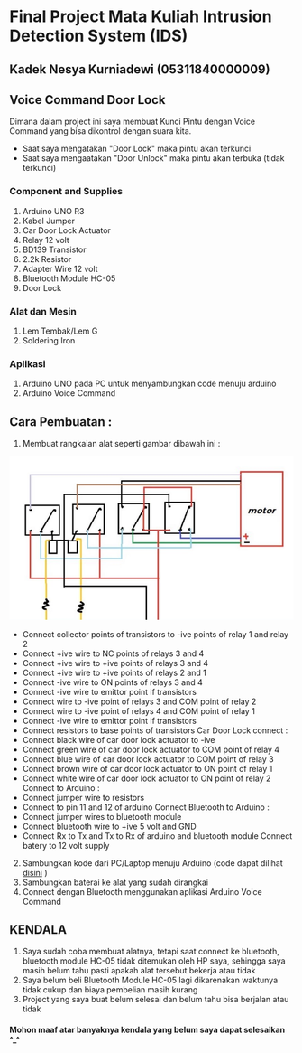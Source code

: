 # Final Project Mata Kuliah Intrusion Detection System (IDS)
## Kadek Nesya Kurniadewi (05311840000009)

## Voice Command Door Lock
Dimana dalam project ini saya membuat Kunci Pintu dengan Voice Command yang bisa dikontrol dengan suara kita.
- Saat saya mengatakan "Door Lock" maka pintu akan terkunci
- Saat saya mengaatakan "Door Unlock" maka pintu akan terbuka (tidak terkunci)
### Component and Supplies
1. Arduino UNO R3
2. Kabel Jumper
3. Car Door Lock Actuator
4. Relay 12 volt
5. BD139 Transistor
6. 2.2k Resistor
7. Adapter Wire 12 volt
8. Bluetooth Module HC-05
9. Door Lock
### Alat dan Mesin
1. Lem Tembak/Lem G
2. Soldering Iron
### Aplikasi
1. Arduino UNO pada PC untuk menyambungkan code menuju arduino
2. Arduino Voice Command

## Cara Pembuatan :
1. Membuat rangkaian alat seperti gambar dibawah ini :

![rangkaianalat](https://github.com/NesyaKurnia/FinalProject_IDS_05311840000009_Kadek-Nesya-Kurniadewi/blob/main/rangkaianalat.jpg)

- Connect collector points of transistors to -ive points of relay 1 and relay 2
- Connect +ive wire to NC points of relays 3 and 4
- Connect +ive wire to +ive points of relays 3 and 4
- Connect +ive wire to +ive points of relays 2 and 1
- Connect -ive wire to ON points of relays 3 and 4
- Connect -ive wire to emittor point if transistors
- Connect wire to -ive point of relays 3 and COM point of relay 2
- Connect wire to -ive point of relays 4 and COM point of relay 1
- Connect -ive wire to emittor point if transistors
- Connect resistors to base points of transistors
Car Door Lock connect :
- Connect black wire of car door lock actuator to -ive
- Connect green wire of car door lock actuator to COM point of relay 4
- Connect blue wire of car door lock actuator to COM point of relay 3
- Connect brown wire of car door lock actuator to ON point of relay 1
- Connect white wire of car door lock actuator to ON point of relay 2
Connect to Arduino :
- Connect jumper wire to resistors
- Connect to pin 11 and 12 of arduino
Connect Bluetooth to Arduino :
- Connect jumper wires to bluetooth module
- Connect bluetooth wire to +ive 5 volt and GND
- Connect Rx to Tx and Tx to Rx of arduino and bluetooth module
Connect batery to 12 volt supply
2. Sambungkan kode dari PC/Laptop menuju Arduino (code dapat dilihat [disini](https://github.com/NesyaKurnia/FinalProject_IDS_05311840000009_Kadek-Nesya-Kurniadewi/blob/main/ids.ino) )
3. Sambungkan baterai ke alat yang sudah dirangkai
4. Connect dengan Bluetooth menggunakan aplikasi Arduino Voice Command

## KENDALA
1. Saya sudah coba membuat alatnya, tetapi saat connect ke bluetooth, bluetooth module HC-05 tidak ditemukan oleh HP saya, sehingga saya masih belum tahu pasti apakah alat tersebut bekerja atau tidak
2. Saya belum beli Bluetooth Module HC-05 lagi dikarenakan waktunya tidak cukup dan biaya pembelian masih kurang
3. Project yang saya buat belum selesai dan belum tahu bisa berjalan atau tidak

#### Mohon maaf atar banyaknya kendala yang belum saya dapat selesaikan ^_^
